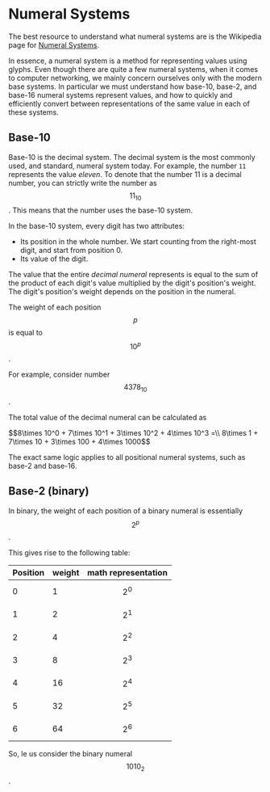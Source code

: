 # Numeral Systems

The best resource to understand what numeral systems are is the Wikipedia page for [Numeral Systems](https://en.wikipedia.org/wiki/Numeral_system).

In essence, a numeral system is a method for representing values using glyphs. Even though there are quite a few numeral systems, when it comes to computer networking, we mainly concern ourselves only with the modern base systems. In particular we must understand how base-10, base-2, and base-16 numeral systems represent values, and how to quickly and efficiently convert between representations of the same value in each of these systems.

## Base-10

Base-10 is the decimal system. The decimal system is the most commonly used, and standard, numeral system today. For example, the number `11` represents the value _eleven_. To denote that the number 11 is a decimal number, you can strictly write the number as <span>$$ 11_{10} $$</span>. This means that the number uses the base-10 system.

In the base-10 system, every digit has two attributes:

* Its position in the whole number. We start counting from the right-most digit, and start from position 0.
* Its value of the digit.

The value that the entire _decimal numeral_ represents is equal to the sum of the product of each digit's value multiplied by the digit's position's weight. The digit's position's weight depends on the position in the numeral.

The weight of each position <span>$$ p $$</span> is equal to <span>$$ 10^p $$</span>.

For example, consider number <span>$$4378_{10}$$</span>.

The total value of the decimal numeral can be calculated as

<div>
$$8\times 10^0 + 7\times 10^1 + 3\times 10^2 + 4\times 10^3 =\\
8\times 1 + 7\times 10 + 3\times 100 + 4\times 1000$$
</div>

The exact same logic applies to all positional numeral systems, such as base-2 and base-16.

## Base-2 (binary)

In binary, the weight of each position of a binary numeral is essentially <span>$$ 2^p $$</span>.

This gives rise to the following table:


| Position  | weight | math representation   |
| --------- | ------ | --------------------- |
| 0         | 1      | <span>$$2^0$$</span>  |
| 1         | 2      | <span>$$2^1$$</span>  |
| 2         | 4      | <span>$$2^2$$</span>  |
| 3         | 8      | <span>$$2^3$$</span>  |
| 4         | 16     | <span>$$2^4$$</span>  |
| 5         | 32     | <span>$$2^5$$</span>  |
| 6         | 64     | <span>$$2^6$$</span>  |

So, le us consider the binary numeral <span>$$1010_2$$</span>.
